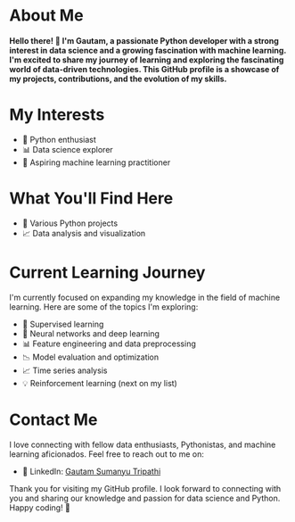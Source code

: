 # About Me
#### Hello there! 👋 I'm Gautam, a passionate Python developer with a strong interest in data science and a growing fascination with machine learning. I'm excited to share my journey of learning and exploring the fascinating world of data-driven technologies. This GitHub profile is a showcase of my projects, contributions, and the evolution of my skills.
# My Interests
* 🐍 Python enthusiast
* 📊 Data science explorer
* 🤖 Aspiring machine learning practitioner
# What You'll Find Here
* 📁 Various Python projects
* 📈 Data analysis and visualization
# Current Learning Journey
 I'm currently focused on expanding my knowledge in the field of machine learning. Here are some of the topics I'm exploring:
* 🤖 Supervised learning
* 🧠 Neural networks and deep learning
* 📊 Feature engineering and data preprocessing
* 📉 Model evaluation and optimization
* 📈 Time series analysis
* 💡 Reinforcement learning (next on my list)
# Contact Me
I love connecting with fellow data enthusiasts, Pythonistas, and machine learning aficionados. Feel free to reach out to me on:
* 💼 LinkedIn: [Gautam Sumanyu Tripathi](www.linkedin.com/in/gautam-tripathi-933a2b231)

Thank you for visiting my GitHub profile. I look forward to connecting with you and sharing our knowledge and passion for data science and Python. Happy coding! 🚀
